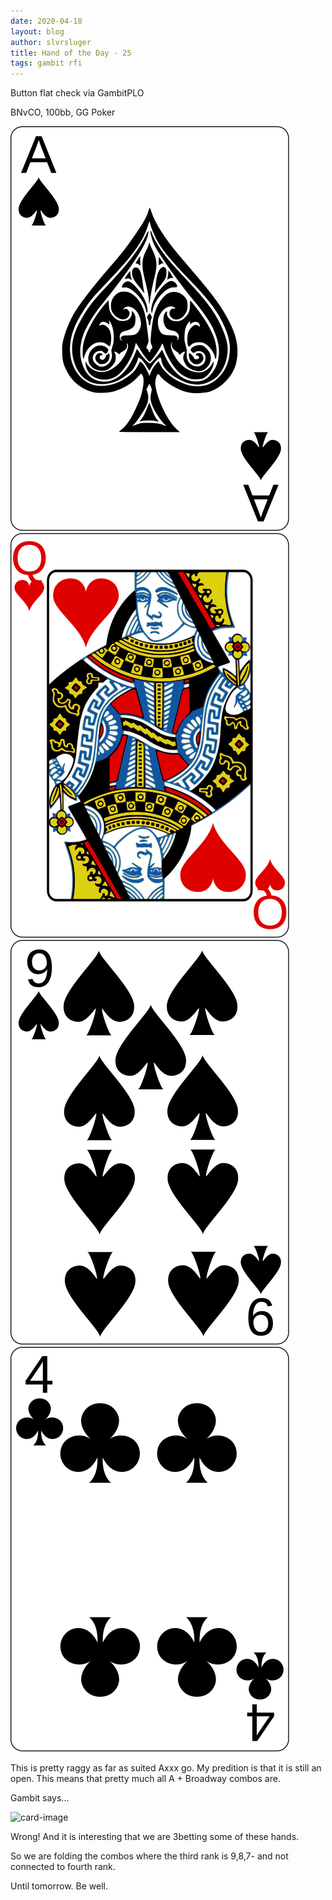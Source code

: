 ```yaml
---
date: 2020-04-18
layout: blog
author: slvrsluger
title: Hand of the Day - 25
tags: gambit rfi
---
```


Button flat check via GambitPLO

BNvCO, 100bb, GG Poker

![card-image](/assets/cards/AS.svg#5cards)
![card-image](/assets/cards/QH.svg#5cards)
![card-image](/assets/cards/9S.svg#5cards)
![card-image](/assets/cards/4c.svg#5cards)

This is pretty raggy as far as suited Axxx go. My predition is that it is still an open. This means that pretty much all A + Broadway combos are.

Gambit says...

![card-image](/assets/cards/AQ94ss_vsCO.png)

Wrong! And it is interesting that we are 3betting some of these hands.

So we are folding the combos where the third rank is 9,8,7- and not connected to fourth rank.

Until tomorrow. Be well.
